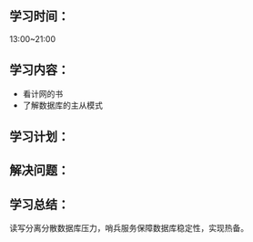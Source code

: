 ## 学习时间：
13:00~21:00
## 学习内容：
* 看计网的书
* 了解数据库的主从模式
## 学习计划：
## 解决问题：
## 学习总结：
读写分离分散数据库压力，哨兵服务保障数据库稳定性，实现热备。